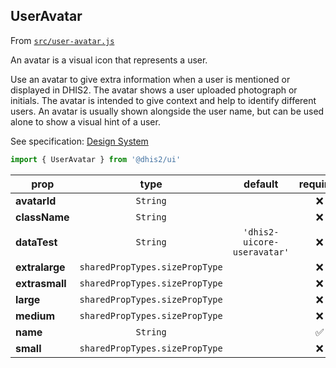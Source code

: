 ## UserAvatar

From [`src/user-avatar.js`](./src/user-avatar.js)

An avatar is a visual icon that represents a user.

Use an avatar to give extra information when a user is mentioned or displayed in DHIS2. The avatar shows a user uploaded photograph or initials. The avatar is intended to give context and help to identify different users. An avatar is usually shown alongside the user name, but can be used alone to show a visual hint of a user.

See specification: [Design System](https://github.com/dhis2/design-system/blob/master/atoms/avatar.md)

```js
import { UserAvatar } from '@dhis2/ui'
```

| prop           |              type              |           default           |      required      | description |
| -------------- | :----------------------------: | :-------------------------: | :----------------: | ----------- |
| **avatarId**   |            `String`            |                             |        :x:         |
| **className**  |            `String`            |                             |        :x:         |
| **dataTest**   |            `String`            | `'dhis2-uicore-useravatar'` |        :x:         |
| **extralarge** | `sharedPropTypes.sizePropType` |                             |        :x:         |
| **extrasmall** | `sharedPropTypes.sizePropType` |                             |        :x:         |
| **large**      | `sharedPropTypes.sizePropType` |                             |        :x:         |
| **medium**     | `sharedPropTypes.sizePropType` |                             |        :x:         |
| **name**       |            `String`            |                             | :white_check_mark: |
| **small**      | `sharedPropTypes.sizePropType` |                             |        :x:         |
